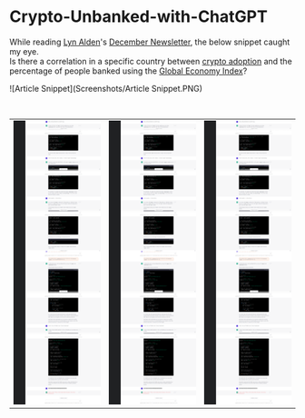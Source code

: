 # Crypto-Unbanked-with-ChatGPT

While reading [Lyn Alden](https://twitter.com/LynAldenContact)'s [December Newsletter](https://www.lynalden.com/december-2022-newsletter/), the below snippet caught my eye.
<br>
Is there a correlation in a specific country between [crypto adoption](https://blog.chainalysis.com/reports/2022-global-crypto-adoption-index/) and the percentage of people banked using the [Global Economy Index](https://www.theglobaleconomy.com/ )?

![Article Snippet](Screenshots/Article Snippet.PNG)

<br>

<table>
  <tr>
    <td>
      <img src="Screenshots/Part1.png" alt="Image 1" width="200" height="500">
    </td>
    <td>
      <img src="Screenshots/Part1.png" alt="Image 2" width="200" height="500">
    </td>
    <td>
      <img src="Screenshots/Part1.png" alt="Image 3" width="200" height="500">
    </td>
  </tr>
</table>
